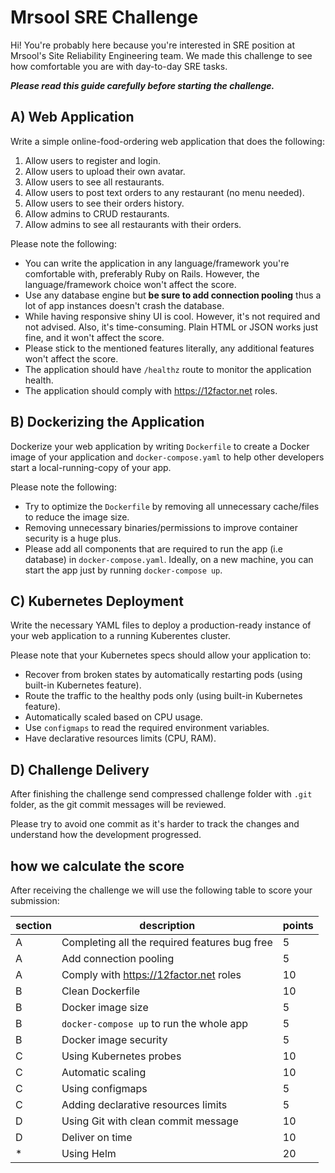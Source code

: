 
# Mrsool SRE Challenge

Hi! You're probably here because you're interested in SRE position at Mrsool's Site Reliability Engineering team. We made this challenge to see how comfortable you are with day-to-day SRE tasks.

***Please read this guide carefully before starting the challenge.***

## A) Web Application 
Write a simple online-food-ordering web application that does the following:
1. Allow users to register and login.
2. Allow users to upload their own avatar.
3. Allow users to see all restaurants.
4. Allow users to post text orders to any restaurant (no menu needed).
5. Allow users to see their orders history.
6. Allow admins to CRUD restaurants.
6. Allow admins to see all restaurants with their orders.

Please note the following:
- You can write the application in any language/framework you're comfortable with, preferably Ruby on Rails. However, the language/framework choice won't affect the score. 
- Use any database engine but **be sure to add connection pooling** thus a lot of app instances doesn't crash the database.
- While having responsive shiny UI is cool. However, it's not required and not advised. Also, it's time-consuming. Plain HTML or JSON works just fine, and it won't affect the score.
- Please stick to the mentioned features literally, any additional features won't affect the score.
- The application should have `/healthz` route to monitor the application health.
- The application should comply with https://12factor.net roles.

## B) Dockerizing the Application

Dockerize your web application by writing `Dockerfile` to create a Docker image of your application and `docker-compose.yaml` to help other developers start a local-running-copy of your app.

Please note the following:
- Try to optimize the `Dockerfile` by removing all unnecessary cache/files to reduce the image size.
- Removing unnecessary binaries/permissions to improve container security is a huge plus.
- Please add all components that are required to run the app (i.e database) in `docker-compose.yaml`. Ideally, on a new machine, you can start the app just by running `docker-compose up`.

## C) Kubernetes Deployment
Write the necessary YAML files to deploy a production-ready instance of your web application to a running Kuberentes cluster.

Please note that your Kubernetes specs should allow your application to:
- Recover from broken states by automatically restarting pods (using built-in Kubernetes feature).
- Route the traffic to the healthy pods only (using built-in Kubernetes feature).
- Automatically scaled based on CPU usage. 
- Use `configmaps` to read the required environment variables.
- Have declarative resources limits (CPU, RAM).

## D) Challenge Delivery 
After finishing the challenge send compressed challenge folder with `.git` folder, as the git commit messages will be reviewed.

Please try to avoid one commit as it's harder to track the changes and understand how the development progressed.


## how we calculate the score

After receiving the challenge we will use the following table to score your submission:

|section| description | points
|--|--|--|
| A | Completing all the required features bug free |5
|A  | Add connection pooling | 5
|A| Comply with https://12factor.net roles | 10
|B| Clean Dockerfile | 10
|B| Docker image size | 5
|B| `docker-compose up` to run the whole app| 5
|B| Docker image security| 5
|C| Using Kubernetes probes|10
|C| Automatic scaling | 10
|C| Using configmaps | 5
|C| Adding declarative resources limits | 5
|D| Using Git with clean commit message |10
|D| Deliver on time|10
|*| Using Helm | 20

